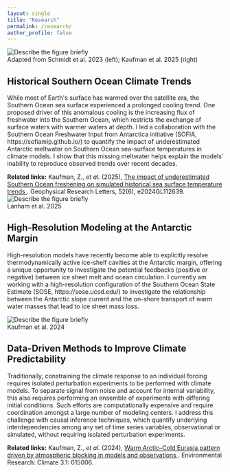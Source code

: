 ```yaml
---
layout: single
title: "Research"
permalink: /research/
author_profile: false
---
```


<!-- ===== SECTION TEMPLATE (duplicate this block) ===== -->
<div class="research-item">
  <div class="research-media">
    <img src="{{ '/images/research/Website_Fig_SOtrends.png' | relative_url }}" alt="Describe the figure briefly">
    <div class="research-caption">Adapted from Schmidt et al. 2023 (left); Kaufman et al. 2025 (right)</div>
  </div>

  <div class="research-text">
    <h2>Historical Southern Ocean Climate Trends</h2>
    <p> 
    While most of Earth's surface has warmed over the satellite era, the Southern Ocean sea surface experienced a prolonged cooling trend. One proposed driver of this anomalous cooling is the increasing flux of freshwater into the Southern Ocean, which restricts the exchange of surface waters with warmer waters at depth. I led a collaboration with the Southern
    Ocean Freshwater Input from Antarctica initiative (SOFIA, https://sofiamip.github.io/) to quantify the impact of underestimated Antarctic meltwater on Southern Ocean sea-surface temperatures in climate models. I show that this missing meltwater helps explain the models’ inability to reproduce observed trends over recent decades.
    </p>
  </div>

  <div class="research-footer">
    <strong>Related links:</strong>
    Kaufman, Z., <em>et al.</em> (2025),
    <a href="https://doi.org/10.1029/2024GL112639" target="_blank" rel="noopener">
      The impact of underestimated Southern Ocean freshening on simulated historical sea surface temperature trends
    </a>.
    <span class="pub-venue">Geophysical Research Letters, 52(6), e2024GL112639</span>.
  </div>
</div>
<!-- ===== /SECTION TEMPLATE ===== -->

<!-- Duplicate more sections below by copying the block above and changing the image+text -->

<!-- ===== SECTION TEMPLATE (duplicate this block) ===== -->
<div class="research-item">
  <div class="research-media">
    <img src="{{ '/images/research/Webiste_Fig_LanhamCDW.jpg' | relative_url }}" alt="Describe the figure briefly">
    <div class="research-caption">Lanham et al. 2025 </div>
  </div>

  <div class="research-text">
    <h2>High-Resolution Modeling at the Antarctic Margin</h2>
    <p> 
    High-resolution models have recently become able to explicitly resolve thermodynamically active ice-shelf cavities at the Antarctic margin, offering a unique opportunity to investigate the potential feedbacks (positive or negative) between ice sheet melt and ocean circulation. I currently am working with a high-resolution configuration of the Southern Ocean State Estimate (SOSE, https://sose.ucsd.edu/) to investigate the relationship between the Antarctic slope current and the on-shore transport of warm water masses that lead to ice sheet mass loss.
    </p>
  </div>
</div> 

<!-- ===== /SECTION TEMPLATE ===== -->

<!-- Duplicate more sections below by copying the block above and changing the image+text -->

<!-- ===== SECTION TEMPLATE (duplicate this block) ===== -->
<div class="research-item">
  <div class="research-media">
    <img src="{{ '/images/research/Website_Fig_WACE.jpg' | relative_url }}" alt="Describe the figure briefly">
    <div class="research-caption">Kaufman et al. 2024 </div>
  </div>

  <div class="research-text">
    <h2>Data-Driven Methods to Improve Climate Predictability</h2>
    <p> 
    Traditionally, constraining the climate response to an individual forcing requires isolated perturbation experiments to be performed with climate models. To separate signal from noise and account for internal variability, this also requires performing an ensemble of experiments with differing initial conditions. Such efforts are computationally expensive and require coordination amongst a large number of modeling centers. I address this challenge with causal inference techniques, which quantify underlying interdependencies among any set of time series variables, observational or simulated, without requiring isolated perturbation experiments.
    </p>
  </div>

  <div class="research-footer">
    <strong>Related links:</strong>
    Kaufman, Z., <em>et al.</em> (2024),
    <a href="https://doi.org/10.1088/2752-5295/ad1f40" target="_blank" rel="noopener">
      Warm Arctic–Cold Eurasia pattern driven by atmospheric blocking in models and observations
    </a>.
    <span class="pub-venue">Environmental Research: Climate 3.1: 015006</span>.
  </div>
</div>
<!-- ===== /SECTION TEMPLATE ===== -->

<!-- Duplicate more sections below by copying the block above and changing the image+text -->




